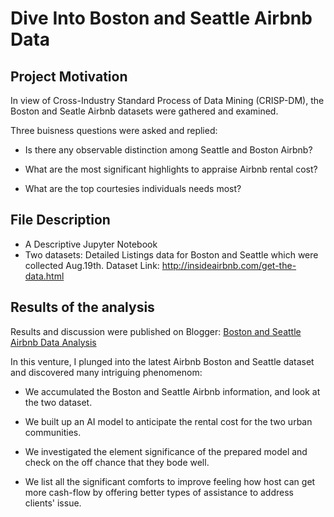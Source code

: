 # Dive Into Boston and Seattle Airbnb Data

## Project Motivation

In view of Cross-Industry Standard Process of Data Mining (CRISP-DM), the Boston and Seatle Airbnb datasets were gathered and examined. 

Three buisness questions were asked and replied: 

- Is there any observable distinction among Seattle and Boston Airbnb? 

- What are the most significant highlights to appraise Airbnb rental cost? 

- What are the top courtesies individuals needs most?

## File Description

- A Descriptive Jupyter Notebook
- Two datasets:
   Detailed Listings data for Boston and Seattle which were collected Aug.19th.
   Dataset Link: http://insideairbnb.com/get-the-data.html

## Results of the analysis

Results and discussion were published on Blogger: [Boston and Seattle Airbnb Data Analysis](https://tecnicalblogs3000.blogspot.com/2020/06/boston-and-seattle-airbnb-data-analysis.html)
   
In this venture, I plunged into the latest Airbnb Boston and Seattle dataset and discovered many intriguing phenomenom: 

- We accumulated the Boston and Seattle Airbnb information, and look at the two dataset. 

- We built up an AI model to anticipate the rental cost for the two urban communities. 

- We investigated the element significance of the prepared model and check on the off chance that they bode well. 

- We list all the significant comforts to improve feeling how host can get more cash-flow by offering better types of assistance to address clients' issue.
